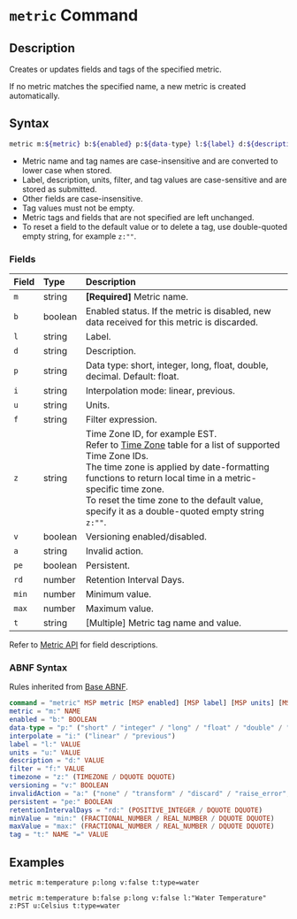 # `metric` Command

## Description

Creates or updates fields and tags of the specified metric.

If no metric matches the specified name, a new metric is created automatically.

## Syntax

```bash
metric m:${metric} b:${enabled} p:${data-type} l:${label} d:${description} i:${interpolate} u:${units} f:${filter} z:${timezone} v:${versioning} a:${invalid_action} min:${minimum_value} max:${maximum_value} t:${tag-1}=${text} t:${tag-2}=${text}
```

* Metric name and tag names are case-insensitive and are converted to lower case when stored.
* Label, description, units, filter, and tag values are case-sensitive and are stored as submitted.
* Other fields are case-insensitive.
* Tag values must not be empty.
* Metric tags and fields that are not specified are left unchanged.
* To reset a field to the default value or to delete a tag, use double-quoted empty string, for example `z:""`.

### Fields

| **Field** | **Type** | **Description** |
|:---|:---|:---|
| `m`         | string           | **[Required]** Metric name. |
| `b`         | boolean          | Enabled status. If the metric is disabled, new data received for this metric is discarded. |
| `l`         | string           | Label. |
| `d`         | string           | Description. |
| `p`         | string           | Data type: short, integer, long, float, double, decimal. Default: float. |
| `i`         | string           | Interpolation mode: linear, previous. |
| `u`         | string           | Units. |
| `f`         | string           | Filter expression. |
| `z`         | string           | Time Zone ID, for example EST.<br>Refer to [Time Zone](../../shared/timezone-list.md) table for a list of supported Time Zone IDs.<br>The time zone is applied by date-formatting functions to return local time in a metric-specific time zone.<br>To reset the time zone to the default value, specify it as a double-quoted empty string `z:""`.|
| `v`         | boolean          | Versioning enabled/disabled. |
| `a`         | string           | Invalid action. |
| `pe`        | boolean          | Persistent. |
| `rd`        | number           | Retention Interval Days. |
| `min`       | number           | Minimum value. |
| `max`       | number           | Maximum value. |
| `t`         | string           | [Multiple] Metric tag name and value.  |

Refer to [Metric API](../meta/metric/list.md#fields) for field descriptions.

### ABNF Syntax

Rules inherited from [Base ABNF](base-abnf.md).

```elm
command = "metric" MSP metric [MSP enabled] [MSP label] [MSP units] [MSP description] [MSP data-type] [MSP interpolate] [MSP filter] [MSP timezone] [MSP versioning] [MSP invalidAction] [MSP persistent] [MSP retentionIntervalDays] [MSP minValue] [MSP maxValue] *(MSP tag)
metric = "m:" NAME
enabled = "b:" BOOLEAN
data-type = "p:" ("short" / "integer" / "long" / "float" / "double" / "decimal")
interpolate = "i:" ("linear" / "previous")
label = "l:" VALUE
units = "u:" VALUE
description = "d:" VALUE
filter = "f:" VALUE
timezone = "z:" (TIMEZONE / DQUOTE DQUOTE)
versioning = "v:" BOOLEAN
invalidAction = "a:" ("none" / "transform" / "discard" / "raise_error", "set_version_status")
persistent = "pe:" BOOLEAN
retentionIntervalDays = "rd:" (POSITIVE_INTEGER / DQUOTE DQUOTE)
minValue = "min:" (FRACTIONAL_NUMBER / REAL_NUMBER / DQUOTE DQUOTE)
maxValue = "max:" (FRACTIONAL_NUMBER / REAL_NUMBER / DQUOTE DQUOTE)
tag = "t:" NAME "=" VALUE
```

## Examples

```ls
metric m:temperature p:long v:false t:type=water
```

```ls
metric m:temperature b:false p:long v:false l:"Water Temperature" z:PST u:Celsius t:type=water
```
